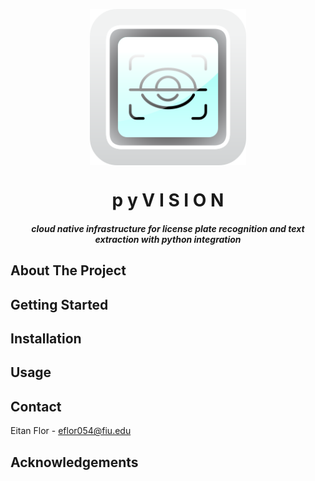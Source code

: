 <p align=center><img align=center src='docs/logos/ai-logo.svg' width=250/></p>
<h1 align=center>p y V I S I O N</h1>
<h5 align=center>cloud native infrastructure for license plate recognition and text extraction with python integration</h5>

## About The Project

## Getting Started

## Installation

## Usage

## Contact
Eitan Flor - eflor054@fiu.edu

## Acknowledgements
